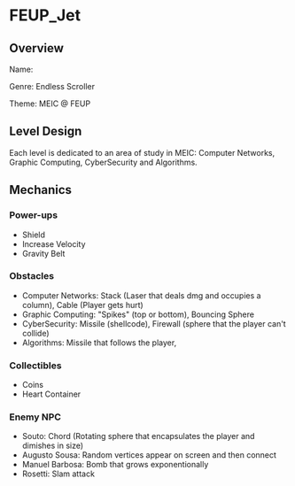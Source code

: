 # FEUP_Jet

## Overview
Name:
  
Genre: Endless Scroller
  
Theme: MEIC @ FEUP
  
## Level Design

Each level is dedicated to an area of study in MEIC: Computer Networks, Graphic Computing, CyberSecurity and Algorithms.

## Mechanics

### Power-ups
- Shield
- Increase Velocity
- Gravity Belt

### Obstacles
- Computer Networks: Stack (Laser that deals dmg and occupies a column), Cable (Player gets hurt)
- Graphic Computing: "Spikes" (top or bottom), Bouncing Sphere
- CyberSecurity: Missile (shellcode), Firewall (sphere that the player can't collide)
- Algorithms: Missile that follows the player, 

### Collectibles
- Coins
- Heart Container

### Enemy NPC
- Souto: Chord (Rotating sphere that encapsulates the player and dimishes in size) 
- Augusto Sousa: Random vertices appear on screen and then connect
- Manuel Barbosa: Bomb that grows exponentionally
- Rosetti: Slam attack

